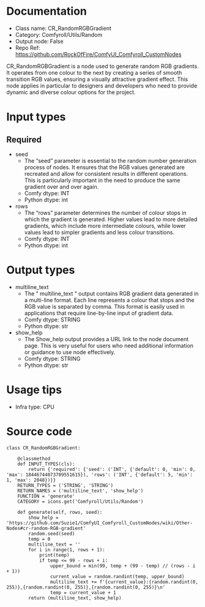 # Documentation
- Class name: CR_RandomRGBGradient
- Category: Comfyroll/Utils/Random
- Output node: False
- Repo Ref: https://github.com/RockOfFire/ComfyUI_Comfyroll_CustomNodes

CR_RandomRGBGradient is a node used to generate random RGB gradients. It operates from one colour to the next by creating a series of smooth transition RGB values, ensuring a visually attractive gradient effect. This node applies in particular to designers and developers who need to provide dynamic and diverse colour options for the project.

# Input types
## Required
- seed
    - The “seed” parameter is essential to the random number generation process of nodes. It ensures that the RGB values generated are recreated and allow for consistent results in different operations. This is particularly important in the need to produce the same gradient over and over again.
    - Comfy dtype: INT
    - Python dtype: int
- rows
    - The “rows” parameter determines the number of colour stops in which the gradient is generated. Higher values lead to more detailed gradients, which include more intermediate colours, while lower values lead to simpler gradients and less colour transitions.
    - Comfy dtype: INT
    - Python dtype: int

# Output types
- multiline_text
    - The " multiline_text " output contains RGB gradient data generated in a multi-line format. Each line represents a colour that stops and the RGB value is separated by comma. This format is easily used in applications that require line-by-line input of gradient data.
    - Comfy dtype: STRING
    - Python dtype: str
- show_help
    - The Show_help output provides a URL link to the node document page. This is very useful for users who need additional information or guidance to use node effectively.
    - Comfy dtype: STRING
    - Python dtype: str

# Usage tips
- Infra type: CPU

# Source code
```
class CR_RandomRGBGradient:

    @classmethod
    def INPUT_TYPES(cls):
        return {'required': {'seed': ('INT', {'default': 0, 'min': 0, 'max': 18446744073709551615}), 'rows': ('INT', {'default': 5, 'min': 1, 'max': 2048})}}
    RETURN_TYPES = ('STRING', 'STRING')
    RETURN_NAMES = ('multiline_text', 'show_help')
    FUNCTION = 'generate'
    CATEGORY = icons.get('Comfyroll/Utils/Random')

    def generate(self, rows, seed):
        show_help = 'https://github.com/Suzie1/ComfyUI_Comfyroll_CustomNodes/wiki/Other-Nodes#cr-random-RGB-gradient'
        random.seed(seed)
        temp = 0
        multiline_text = ''
        for i in range(1, rows + 1):
            print(temp)
            if temp <= 99 - rows + i:
                upper_bound = min(99, temp + (99 - temp) // (rows - i + 1))
                current_value = random.randint(temp, upper_bound)
                multiline_text += f'{current_value}:{random.randint(0, 255)},{random.randint(0, 255)},{random.randint(0, 255)}\n'
                temp = current_value + 1
        return (multiline_text, show_help)
```